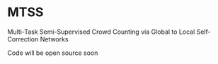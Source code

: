# MTSS
Multi-Task Semi-Supervised Crowd Counting via Global to Local Self-Correction Networks


Code will be open source soon
